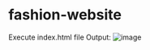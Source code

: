 # fashion-website
Execute index.html file
Output:
![image](https://user-images.githubusercontent.com/98251620/227764059-c3bbea70-bcf7-417c-ac66-d321d12b7b00.png)

